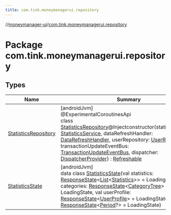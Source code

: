 ```yaml
---
title: com.tink.moneymanagerui.repository
---
```

//[moneymanager-ui](../../index.html)/[com.tink.moneymanagerui.repository](index.html)



# Package com.tink.moneymanagerui.repository



## Types


| Name | Summary |
|---|---|
| [StatisticsRepository](-statistics-repository/index.html) | [androidJvm]<br>@ExperimentalCoroutinesApi<br>class [StatisticsRepository](-statistics-repository/index.html)@Injectconstructor(statisticsService: [StatisticsService](../com.tink.service.statistics/-statistics-service/index.html), dataRefreshHandler: [DataRefreshHandler](../se.tink.android.repository.service/-data-refresh-handler/index.html), userRepository: [UserRepository](../se.tink.android.repository.user/-user-repository/index.html), transactionUpdateEventBus: [TransactionUpdateEventBus](../se.tink.android.repository.transaction/-transaction-update-event-bus/index.html), dispatcher: [DispatcherProvider](../com.tink.service.util/-dispatcher-provider/index.html)) : [Refreshable](../se.tink.android.repository.service/-refreshable/index.html) |
| [StatisticsState](-statistics-state/index.html) | [androidJvm]<br>data class [StatisticsState](-statistics-state/index.html)(val statistics: [ResponseState](../com.tink.service.network/-response-state/index.html)&lt;[List](https://kotlinlang.org/api/latest/jvm/stdlib/kotlin.collections/-list/index.html)&lt;[Statistics](../com.tink.model.statistics/-statistics/index.html)&gt;&gt; = LoadingState, val categories: [ResponseState](../com.tink.service.network/-response-state/index.html)&lt;[CategoryTree](../com.tink.model.category/-category-tree/index.html)&gt; = LoadingState, val userProfile: [ResponseState](../com.tink.service.network/-response-state/index.html)&lt;[UserProfile](../com.tink.model.user/-user-profile/index.html)&gt; = LoadingState, val period: [ResponseState](../com.tink.service.network/-response-state/index.html)&lt;[Period](../com.tink.model.time/-period/index.html)?&gt; = LoadingState) |

